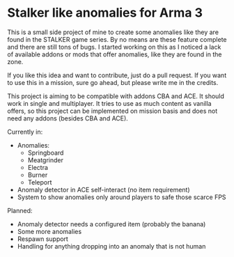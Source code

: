 # Stalker like anomalies for Arma 3
This is a small side project of mine to create some anomalies like they are found in the STALKER game series. By no means are these feature complete and there are still tons of bugs. I started working on this as I noticed a lack of available addons or mods that offer anomalies, like they are found in the zone.

If you like this idea and want to contribute, just do a pull request.
If you want to use this in a mission, sure go ahead, but please write me in the credits.

This project is aiming to be compatible with addons CBA and ACE. It should work in single and multiplayer. It tries to use as much content as vanilla offers, so this project can be implemented on mission basis and does not need any addons (besides CBA and ACE).

Currently in:
* Anomalies:
    * Springboard
    * Meatgrinder
    * Electra
    * Burner
    * Teleport
* Anomaly detector in ACE self-interact (no item requirement)
* System to show anomalies only around players to safe those scarce FPS

Planned:
* Anomaly detector needs a configured item (probably the banana)
* Some more anomalies
* Respawn support
* Handling for anything dropping into an anomaly that is not human